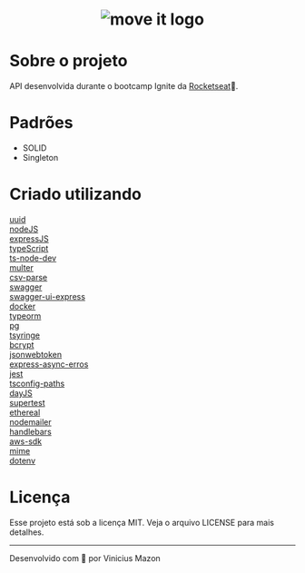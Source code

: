 <h1 align="center">
  <img alt="move it logo" title="MoveIt" src="https://i.imgur.com/oUAKMC5.png">
</h1>

# Sobre o projeto
API desenvolvida durante o bootcamp Ignite da [Rocketseat](https://github.com/rocketseat-education)💜.
# Padrões
* SOLID
* Singleton

# Criado utilizando
[uuid](https://www.npmjs.com/package/uuid)
<br />
[nodeJS](https://nodejs.org/en/)
<br />
[expressJS](https://www.npmjs.com/package/uuid)
<br />
[typeScript](https://www.typescriptlang.org/)
<br />
[ts-node-dev](https://www.npmjs.com/package/ts-node-dev)
<br />
[multer](https://www.npmjs.com/package/multer)
<br />
[csv-parse](https://csv.js.org/parse/)
<br />
[swagger](https://swagger.io/)
<br />
[swagger-ui-express](https://www.npmjs.com/package/swagger-ui-express)
<br />
[docker](https://www.docker.com/)
<br />
[typeorm](https://typeorm.io/)
<br />
[pg](https://www.npmjs.com/package/pg)
<br />
[tsyringe](https://www.npmjs.com/package/tsyringe)
<br />
[bcrypt](https://www.npmjs.com/package/bcrypt)
<br />
[jsonwebtoken](https://www.npmjs.com/package/jsonwebtoken)
<br />
[express-async-erros](https://www.npmjs.com/package/express-async-errors)
<br />
[jest](https://jestjs.io/pt-BR/)
<br />
[tsconfig-paths](https://www.npmjs.com/package/tsconfig-paths)
<br />
[dayJS](https://day.js.org/)
<br />
[supertest](https://www.npmjs.com/package/supertest)
<br />
[ethereal](http://ethereal.email/)
<br />
[nodemailer](https://nodemailer.com/about/)
<br />
[handlebars](https://handlebarsjs.com/)
<br />
[aws-sdk](https://aws.amazon.com/pt/sdk-for-javascript/)
<br />
[mime](https://www.npmjs.com/package/mime)
<br />
[dotenv](https://www.npmjs.com/package/dotenv)
<br />
# Licença
Esse projeto está sob a licença MIT. Veja o arquivo LICENSE para mais detalhes.

---
Desenvolvido com 🖤 por Vinicius Mazon